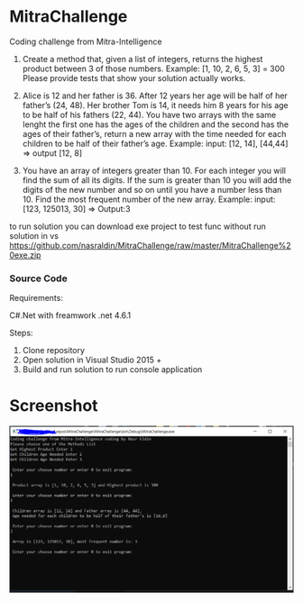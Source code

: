 # MitraChallenge
Coding challenge from Mitra-Intelligence

1. Create a method that, given a list of integers, returns the highest product between 3 of those numbers. Example:
[1, 10, 2, 6, 5, 3] = 300
Please provide tests that show your solution actually works.

2. Alice is 12 and her father is 36. After 12 years her age will be half of her father’s (24, 48). Her brother Tom is 14, it needs him 8 years for his age to be half of his fathers (22, 44). You have two arrays with the same lenght the first one has the ages of the children and the second has the ages of their father’s, return a new array with the time needed for each children to be half of their father’s age. Example: input: [12, 14], [44,44] => output [12, 8]

3. You have an array of integers greater than 10. For each integer you will find the sum of all its digits. If the sum is greater than 10 you will add the digits of the new number and so on until you have a number less than 10. Find the most frequent number of the new array. Example: input: [123, 125013, 30] => Output:3

to run solution
you can download exe project to test func without run solution in vs
https://github.com/nasraldin/MitraChallenge/raw/master/MitraChallenge%20exe.zip

### Source Code
Requirements:

C#.Net with freamwork .net  4.6.1

Steps:

1. Clone repository
2. Open solution in Visual Studio 2015 +
3. Build and run solution to run console application

# Screenshot
![app](https://github.com/nasraldin/MitraChallenge/blob/master/screenshot.PNG)

